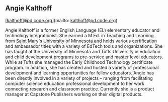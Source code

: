 ## Angie Kalthoff[kalthoff@pd.code.org](mailto: kalthoff@pd.code.org)Angie Kalthoff is a former English Language (EL) elementary educator and technology integrationist. She earned a M.Ed. in Teaching and Learning from Saint Mary's University of Minnesota and holds various certification and ambassador titles with a variety of EdTech tools and organizations. She has taught at the University of Minnesota and Tufts University in education and child development programs to pre-service and master level educators. While at Tufts she managed the Early Childhood Technology certificate program. In addition, she has created and hosted a variety of professional development and learning opportunities for fellow educators. Angie has been directly involved in a variety of projects – ranging from facilitating computer science education professional development to her work connecting research and classroom practice. Currently she is a product manager at Capstone Publishers working on their digital products. 